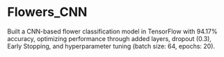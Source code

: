 # Flowers_CNN
Built a CNN-based flower classification model in TensorFlow with 94.17% accuracy, optimizing performance through added layers, dropout (0.3), Early Stopping, and hyperparameter tuning (batch size: 64, epochs: 20).
